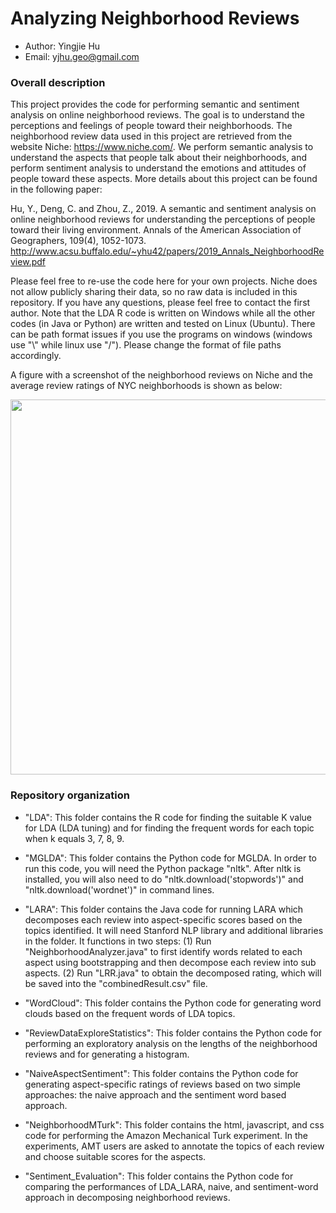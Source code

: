 # Analyzing Neighborhood Reviews

* Author: Yingjie Hu
* Email: yjhu.geo@gmail.com


### Overall description 
This project provides the code for performing semantic and sentiment analysis on online neighborhood reviews. The goal is to understand the perceptions and feelings of people toward their neighborhoods. The neighborhood review data used in this project are retrieved from the website Niche: https://www.niche.com/. We perform semantic analysis to understand the aspects that people talk about their neighborhoods, and perform sentiment analysis to understand the emotions and attitudes of people toward these aspects. More details about this project can be found in the following paper:

Hu, Y., Deng, C. and Zhou, Z., 2019. A semantic and sentiment analysis on online neighborhood reviews for understanding the perceptions of people toward their living environment. Annals of the American Association of Geographers, 109(4), 1052-1073. http://www.acsu.buffalo.edu/~yhu42/papers/2019_Annals_NeighborhoodReview.pdf

Please feel free to re-use the code here for your own projects. Niche does not allow publicly sharing their data, so no raw data is included in this repository. If you have any questions, please feel free to contact the first author. Note that the LDA R code is written on Windows while all the other codes (in Java or Python) are written and tested on Linux (Ubuntu). There can be path format issues if you use the programs on windows (windows use "\\" while linux use "/"). Please change the format of file paths accordingly.

A figure with a screenshot of the neighborhood reviews on Niche and the average review ratings of NYC neighborhoods is shown as below:
<p align="center">
<img align="center" src="https://github.com/YingjieHu/NeighborhoodReview/blob/master/fig/NeighborhoodReview.png" width="600" />
</p>


### Repository organization


* "LDA": This folder contains the R code for finding the suitable K value for LDA (LDA tuning) and for finding the frequent words for each topic when k equals 3, 7, 8, 9. 

* "MGLDA": This folder contains the Python code for MGLDA. In order to run this code, you will need the Python package "nltk". After nltk is installed, you will also need to do "nltk.download('stopwords')" and "nltk.download('wordnet')" in command lines.

* "LARA": This folder contains the Java code for running LARA which decomposes each review into aspect-specific scores based on the topics identified. It will need Stanford NLP library and additional libraries in the folder. It functions in two steps: (1) Run "NeighborhoodAnalyzer.java" to first identify words related to each aspect using bootstrapping and then decompose each review into sub aspects. (2) Run "LRR.java" to obtain the decomposed rating, which will be saved into the "combinedResult.csv" file.

* "WordCloud": This folder contains the Python code for generating word clouds based on the frequent words of LDA topics.

* "ReviewDataExploreStatistics": This folder contains the Python code for performing an exploratory analysis on the lengths of the neighborhood reviews and for generating a histogram.

* "NaiveAspectSentiment": This folder contains the Python code for generating aspect-specific ratings of reviews based on two simple approaches: the naive approach and the sentiment word based approach.

* "NeighborhoodMTurk": This folder contains the html, javascript, and css code for performing the Amazon Mechanical Turk experiment. In the experiments, AMT users are asked to annotate the topics of each review and choose suitable scores for the aspects.

* "Sentiment_Evaluation": This folder contains the Python code for comparing the performances of LDA_LARA, naive, and sentiment-word approach in decomposing neighborhood reviews.




